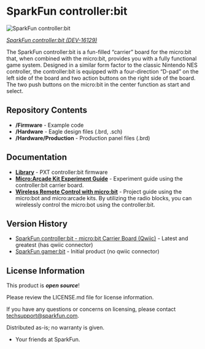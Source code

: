 SparkFun controller:bit
========================================

![SparkFun controller:bit](https://cdn.sparkfun.com//assets/parts/1/4/7/8/5/16129-SparkFun_controller-bit_-_micro-bit_Carrier_Board__Qwiic_-01.jpg)

[*SparkFun controller:bit (DEV-16129)*](https://www.sparkfun.com/products/16129)

The SparkFun controller:bit is a fun-filled “carrier” board for the micro:bit that, when combined with the micro:bit, provides you with a fully functional game system. Designed in a similar form factor to the classic Nintendo NES controller, the controller:bit is equipped with a four-direction “D-pad” on the left side of the board and two action buttons on the right side of the board. The two push buttons on the micro:bit in the center function as start and select.

Repository Contents
-------------------

* **/Firmware** - Example code 
* **/Hardware** - Eagle design files (.brd, .sch)
* **/Hardware/Production** - Production panel files (.brd)

Documentation
--------------
* **[Library](https://github.com/sparkfun/pxt-gamer-bit)** - PXT controller:bit firmware
* **[Micro:Arcade Kit Experiment Guide](https://learn.sparkfun.com/tutorials/microarcade-kit-experiment-guide/)** -  Experiment guide using the controller:bit carrier board.
* **[Wireless Remote Control with micro:bit](https://learn.sparkfun.com/tutorials/wireless-remote-control-with-microbit)** - Project guide using the micro:bot and micro:arcade kits. By utilizing the radio blocks, you can wirelessly control the micro:bot using the controller:bit.

Version History
---------------

* [SparkFun controller:bit - micro:bit Carrier Board (Qwiic)](https://www.sparkfun.com/products/16129) - Latest and greatest (has qwiic connector)
* [SparkFun gamer:bit](https://www.sparkfun.com/products/14215) - Initial product (no qwiic connector)

License Information
-------------------

This product is _**open source**_! 

Please review the LICENSE.md file for license information. 

If you have any questions or concerns on licensing, please contact techsupport@sparkfun.com.

Distributed as-is; no warranty is given.

- Your friends at SparkFun.

